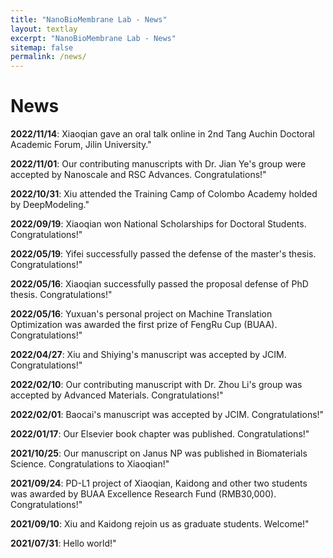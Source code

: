 ```yaml
---
title: "NanoBioMembrane Lab - News"
layout: textlay
excerpt: "NanoBioMembrane Lab - News"
sitemap: false
permalink: /news/
---
```


# News

**2022/11/14**: Xiaoqian gave an oral talk online in 2nd Tang Auchin Doctoral Academic Forum, Jilin University." 

**2022/11/01**: Our contributing manuscripts with Dr. Jian Ye's group were accepted by Nanoscale and RSC Advances. Congratulations!" 

**2022/10/31**: Xiu attended the Training Camp of Colombo Academy holded by DeepModeling."  

**2022/09/19**: Xiaoqian won National Scholarships for Doctoral Students. Congratulations!" 

**2022/05/19**: Yifei successfully passed the defense of the master's thesis. Congratulations!" 

**2022/05/16**: Xiaoqian successfully passed the proposal defense of PhD thesis. Congratulations!" 

**2022/05/16**: Yuxuan's personal project on Machine Translation Optimization was awarded the first prize of FengRu Cup (BUAA). Congratulations!" 

**2022/04/27**: Xiu and Shiying's manuscript was accepted by JCIM. Congratulations!" 

**2022/02/10**: Our contributing manuscript with Dr. Zhou Li's group was accepted by Advanced Materials. Congratulations!" 

**2022/02/01**: Baocai's manuscript was accepted by JCIM. Congratulations!" 

**2022/01/17**: Our Elsevier book chapter was published. Congratulations!"

**2021/10/25**: Our manuscript on Janus NP was published in Biomaterials Science. Congratulations to Xiaoqian!"

**2021/09/24**: PD-L1 project of Xiaoqian, Kaidong and other two students was awarded by BUAA Excellence Research Fund (RMB30,000). Congratulations!"

**2021/09/10**: Xiu and Kaidong rejoin us as graduate students. Welcome!"

**2021/07/31**: Hello world!"
